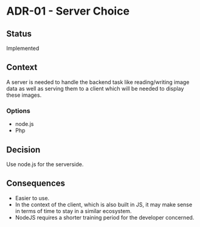 # ADR-01 - Server Choice

## Status

Implemented

## Context

A server is needed to handle the backend task like reading/writing image data as well as serving them to a client which will be needed to display these images.

### Options

- node.js
- Php

## Decision

Use node.js for the serverside.

## Consequences

- Easier to use.
- In the context of the client, which is also built in JS, it may make sense in terms of time to stay in a similar ecosystem.
- NodeJS requires a shorter training period for the developer concerned.
